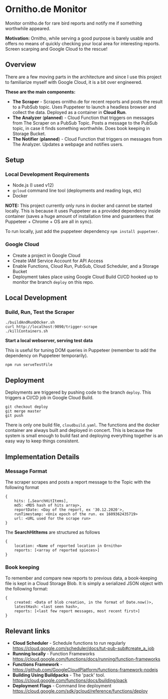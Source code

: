 # Ornitho.de Monitor
Monitor ornitho.de for rare bird reports and notify me if something worthwhile appeared. 

**Motivation:** Ornitho, while serving a good purpose is barely usable and offers no means of quickly checking your local area for interesting reports. Screen scarping and Google Cloud to the rescue!

## Overview

There are a few moving parts in the architecture and since I use this project to familiarize myself with Google Cloud, it is a bit over engineered.

__These are the main components:__

- **The Scraper** - Scrapes ornitho.de for recent reports and posts the result to a PubSub topic. Uses Puppeteer to launch a headless browser and collect the data. Deployed as a container in __Cloud Run__.
- **The Analyzer** (**planned**) - Cloud Function that triggers on messages from The Scraper on a PubSub Topic. Posts a message to the PubSub topic, in case it finds something worthwhile. Does book keeping in Storage Bucket. 
- **The Notifier** (**planned**) - Cloud Function that triggers on messages from The Analyzer. Updates a webpage and notifies users.

## Setup

### Local Development Requirements

- Node.js (I used v12)
- ```gcloud``` command line tool (deployments and reading logs, etc)
- Docker

__NOTE:__
This project currently only runs in docker and cannot be started locally. This is because it uses Puppeteer as a provided 
dependency inside container (saves a huge amount of installation time and guarantees that Puppeteer + Chrome + OS are all 
in sync).

To run locally, just add the puppeteer dependency ```npm install puppeteer```.

### Google Cloud

- Create a project in Google Cloud
- Create IAM Service Account for API Access
- Enable Functions, Cloud Run, PubSub, Cloud Scheduler, and a Storage Bucket
- Deployment takes place using Google Cloud Build CI/CD hooked up to monitor the branch ```deploy``` on this repo.

## Local Development

### Build, Run, Test the Scraper

    ./buildAndRunDOcker.sh
    curl http://localhost:9090/trigger-scrape
    ./killContainers.sh

__Start a local webserver, serving test data__

This is useful for tuning DOM queries in Puppeteer (remember to add the dependency on Puppeteer temporarily).

    npm run serveTestFile

## Deployment

Deployments are triggered by pushing code to the branch ```deploy```. This triggers a CI/CD job in Google Cloud Build.

    git checkout deploy
    git merge master
    git push

There is only one build file, ```cloudbuild.yaml```. The functions and the docker container are always built and deployed in concert. 
This is because the system is small enough to build fast and deploying everything together is an easy way to keep things 
consistent.

## Implementation Details

### Message Format

The scraper scrapes and posts a report message to the Topic with the following format

    { 
        hits: […SearchHitItems], 
        md5: <MD5 hash of hits array>, 
        reportDate: <Day of the report, ex '30.12.2020'>, 
        runTimestamp: <Unix epoch of the run. ex 1609362435719> 
        url: <URL used for the scrape run>
    }

The __SearchHitItems__ are structured as follows

    {
        location: <Name of reported location in Ornitho>
        reports: [<array of reported spieces>]
    }

### Book keeping

To remember and compare new reports to previous data, a book-keeping file is kept in a Cloud Storage Blob.
It is simply a serialized JSON object with the following format:

    {
        created: <Data of blob creation, in the format of Date.now()>,
        latestHash: <last seen hash>,
        reports: [<last few report messages, most recent first>]
    }
        

## Relevant links

- __Cloud Scheduler__ - Schedule functions to run regularly https://cloud.google.com/scheduler/docs/tut-pub-sub#create_a_job
- __Running locally__ - Function Frameworks https://cloud.google.com/functions/docs/running/function-frameworks
- __Functions Framework__ - https://github.com/GoogleCloudPlatform/functions-framework-nodejs
- __Building Using Buildpacks__ - The 'pack' tool. https://cloud.google.com/functions/docs/building/pack
- __Deployment Flags__ - Command line deployment https://cloud.google.com/sdk/gcloud/reference/functions/deploy
